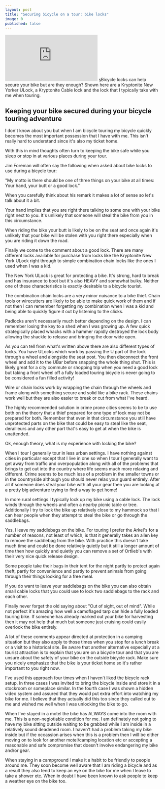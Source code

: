 ```yaml
---
layout: post
title: "Securing bicycle on a tour: bike locks"
image: 0
published: false
---
```


![](https://web.archive.org/web/20141007024358im_/http://www.bicycletouring101.com/getimage.php?w=295&o=no&i=JamieLOCKS.jpg)
şBicycle locks can help secure your bike but are they enough? Shown here are a Kryptonite New Yorker ULock, a Kryptonite Cable lock and the lock that I typically take with me when touring.


## Keeping your bike secured during your bicycle touring adventure
I don't know about you but when I am bicycle touring my bicycle quickly becomes the most important possession that I have with me. This isn't really hard to understand since it's also my ticket home.

With this in mind thoughts often turn to keeping the bike safe while you sleep or stop in at various places during your tour.

Jim Foreman will often say the following when asked about bike locks to use during a bicycle tour:

"My motto is there should be one of three things on your bike at all times: Your hand, your butt or a good lock."

When you carefully think about his remark it makes a lot of sense so let's talk about it a bit.

Your hand implies that you are right there talking to some one with your bike right next to you. It's unlikely that someone will steal the bike from you in this circumstance.

When riding the bike your butt is likely to be on the seat and once again it's unlikely that your bike will be stolen with you right there especially when you are riding it down the road.

Finally we come to the comment about a good lock. There are many different locks available for purchase from locks like the Kryptonite New York ULock right through to simple combination chain locks like the ones I used when I was a kid.

The New York ULock is great for protecting a bike. It's strong, hard to break and has insurance to boot but it's also HEAVY and somewhat bulky. Neither one of these characteristics is exactly desirable to a bicycle tourist.

The combination chain locks are a very minor nuisance to a bike thief. Chain tools or wirecutters are likely to be able to make quick work of them and if not then I can remember forgetting my combination when I was a kid and being able to quickly figure it out by listening to the clicks.

Padlocks aren't necessarily much better depending on the design. I can remember losing the key to a shed when I was growing up. A few quick strategically placed whacks with a hammer rapidly destroyed the lock body allowing the shackle to release and bringing the door wide open.

As you can tell from what's written above there are also different types of locks. You have ULocks which work by passing the U part of the lock through a wheel and alongside the seat post. You then disconnect the front wheel and add it to the UBar before snapping the whole thing shut. This is likely great for a city commute or shopping trip when you need a good lock but taking a front wheel off a fully loaded touring bicycle is never going to be considered a fun filled activity!

Wire or chain locks work by wrapping the chain through the wheels and frame along with something secure and solid like a bike rack. These chains work well but they are also easier to break or cut from what I've heard.

The highly recommended solution in crime prone cities seems to be to use both on the theory that a thief prepared for one type of lock may not be prepared for both. Remember that even in that circumstance you still have unprotected parts on the bike that could be easy to steal like the seat, derailleurs and any other part that's easy to get at when the bike is unattended.

Ok, enough theory, what is my experience with locking the bike?

When I tour I generally tour in less urban settings. I have nothing against cities in particular except that I live in one so when I tour I generally want to get away from traffic and overpopulation along with all of the problems that brings to get out into the country where life seems much more relaxing and different. Crime seems to be much less of a problem in the smaller towns or in the countryside although you should never relax your guard entirely. After all if someone does steal your bike with all your gear then you are looking at a pretty big adventure trying to find a way to get home!

In more rural settings I typically lock up my bike using a cable lock. The lock winds through the wheels and often a nearby picnic table or tree. Additionally I try to lock the bike up relatively close to my hammock so that I can hear people when they attempt to steal the bike or go through the saddlebags.

Yes, I leave my saddlebags on the bike. For touring I prefer the Arkel's for a number of reasons, not least of which, is that it generally takes an allen key to remove the saddlebag from the bike. With practice this doesn't take much time and could be done relatively quietly but it still a longer amount of time then how quickly and quietly you can remove a set of Ortlieb's with their very nice quick release design.

Some people take their bags in their tent for the night partly to protect again theft, partly for convenience and partly to prevent animals from going through their things looking for a free meal.

If you do want to leave your saddlebags on the bike you can also obtain small cable locks that you could use to lock two saddlebags to the rack and each other.

Finally never forget the old saying about "Out of sight, out of mind". While not perfect it's amazing how well a camoflaged tarp can hide a fully loaded touring bike. If someone has already marked out your bike for harvesting then it may not help that much but someone just cruising could easily overlook the bike entirely.

A lot of these comments appear directed at protection in a camping situation but they also apply to those times when you stop for a lunch break or a visit to a historical site. Be aware that another alternative especially at a tourist attraction is to explain that you are on a bicycle tour and that you are unsure about the safety of your bike on the outside bicycle rack. Make sure you nicely emphasize that the bike is your ticket home so it's rather important to you right now.

I've used this approach four times when I haven't liked the bicycle rack setup. In three cases I was invited to bring the bicycle inside and store it in a stockroom or someplace similar. In the fourth case I was shown a hidden video system and assured that they would put extra effort into watching my bike for me. I believe that they actually did this too since they called out to me and wished me well when I was unlocking the bike to go.

When I've stayed in a motel the bike has ALWAYS come into the room with me. This is a non-negiotiable condition for me. I am definately not going to have my bike sitting outside waiting to be grabbed while I am inside in a relatively sound deadened room. I haven't had a problem taking my bike inside but if the occassion arises when this is a problem then I will be either moving on to look for another motel/camping location etc or accepting a reasonable and safe compromise that doesn't involve endangering my bike and/or gear.

When staying in a campground I make it a habit to be friendly to people around me. They soon become well aware that I am riding a bicycle and as a result they also tend to keep an eye on the bike for me when I leave to take a shower etc. When in doubt I have been known to ask people to keep a weather eye on the bike too.